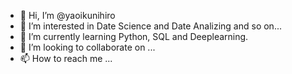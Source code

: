 - 👋 Hi, I’m @yaoikunihiro
- 👀 I’m interested in Date Science and Date Analizing and so on...
- 🌱 I’m currently learning Python, SQL and Deeplearning.
- 💞️ I’m looking to collaborate on ...
- 📫 How to reach me ...

<!---
yaoikunihiro/yaoikunihiro is a ✨ special ✨ repository because its `README.md` (this file) appears on your GitHub profile.
You can click the Preview link to take a look at your changes.
--->
